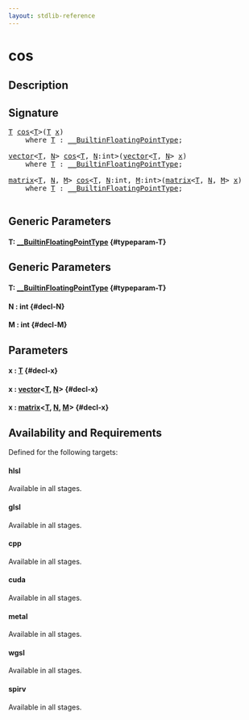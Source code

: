 ```yaml
---
layout: stdlib-reference
---
```


# cos

## Description





## Signature 

<pre>
<a href="/stdlib-reference/global-decls/cos#typeparam-T" class="code_type">T</a> <a href="/stdlib-reference/global-decls/cos">cos</a>&lt;<a href="/stdlib-reference/global-decls/cos#typeparam-T" class="code_type">T</a>&gt;(<a href="/stdlib-reference/global-decls/cos#typeparam-T" class="code_type">T</a> <a href="/stdlib-reference/global-decls/cos#decl-x" class="code_param">x</a>)
    <span class='code_keyword'>where</span> <a href="/stdlib-reference/global-decls/cos#typeparam-T" class="code_type">T</a> : <a href="/stdlib-reference/interfaces/BuiltinFloatingPointType/index" class="code_type">__BuiltinFloatingPointType</a>;

<a href="/stdlib-reference/types/vector/index" class="code_type">vector</a>&lt;<a href="/stdlib-reference/global-decls/cos#typeparam-T" class="code_type">T</a>, <a href="/stdlib-reference/global-decls/cos#decl-N" class="code_var">N</a>&gt; <a href="/stdlib-reference/global-decls/cos">cos</a>&lt;<a href="/stdlib-reference/global-decls/cos#typeparam-T" class="code_type">T</a>, <a href="/stdlib-reference/global-decls/cos#decl-N" class="code_var">N</a>:<span class="code_keyword">int</span>&gt;(<a href="/stdlib-reference/types/vector/index" class="code_type">vector</a>&lt;<a href="/stdlib-reference/global-decls/cos#typeparam-T" class="code_type">T</a>, <a href="/stdlib-reference/global-decls/cos#decl-N" class="code_var">N</a>&gt; <a href="/stdlib-reference/global-decls/cos#decl-x" class="code_param">x</a>)
    <span class='code_keyword'>where</span> <a href="/stdlib-reference/global-decls/cos#typeparam-T" class="code_type">T</a> : <a href="/stdlib-reference/interfaces/BuiltinFloatingPointType/index" class="code_type">__BuiltinFloatingPointType</a>;

<a href="/stdlib-reference/types/matrix/index" class="code_type">matrix</a>&lt;<a href="/stdlib-reference/global-decls/cos#typeparam-T" class="code_type">T</a>, <a href="/stdlib-reference/global-decls/cos#decl-N" class="code_var">N</a>, <a href="/stdlib-reference/global-decls/cos#decl-M" class="code_var">M</a>&gt; <a href="/stdlib-reference/global-decls/cos">cos</a>&lt;<a href="/stdlib-reference/global-decls/cos#typeparam-T" class="code_type">T</a>, <a href="/stdlib-reference/global-decls/cos#decl-N" class="code_var">N</a>:<span class="code_keyword">int</span>, <a href="/stdlib-reference/global-decls/cos#decl-M" class="code_var">M</a>:<span class="code_keyword">int</span>&gt;(<a href="/stdlib-reference/types/matrix/index" class="code_type">matrix</a>&lt;<a href="/stdlib-reference/global-decls/cos#typeparam-T" class="code_type">T</a>, <a href="/stdlib-reference/global-decls/cos#decl-N" class="code_var">N</a>, <a href="/stdlib-reference/global-decls/cos#decl-M" class="code_var">M</a>&gt; <a href="/stdlib-reference/global-decls/cos#decl-x" class="code_param">x</a>)
    <span class='code_keyword'>where</span> <a href="/stdlib-reference/global-decls/cos#typeparam-T" class="code_type">T</a> : <a href="/stdlib-reference/interfaces/BuiltinFloatingPointType/index" class="code_type">__BuiltinFloatingPointType</a>;

</pre>

## Generic Parameters

#### T: [\_\_BuiltinFloatingPointType](/stdlib-reference/interfaces/BuiltinFloatingPointType/index) {#typeparam-T}

## Generic Parameters

#### T: [\_\_BuiltinFloatingPointType](/stdlib-reference/interfaces/BuiltinFloatingPointType/index) {#typeparam-T}
#### N  : int {#decl-N}
#### M  : int {#decl-M}

## Parameters

#### x  : [T](/stdlib-reference/global-decls/cos#typeparam-T) {#decl-x}
#### x  : [vector](/stdlib-reference/types/vector/index)\<[T](/stdlib-reference/types/vector/index#typeparam-T), [N](/stdlib-reference/types/vector/index#decl-N)\> {#decl-x}
#### x  : [matrix](/stdlib-reference/types/matrix/index)\<[T](/stdlib-reference/types/matrix/T), [N](/stdlib-reference/types/matrix/index#decl-N), [M](/stdlib-reference/types/matrix/index#decl-M)\> {#decl-x}

## Availability and Requirements

Defined for the following targets:

#### hlsl
Available in all stages.

#### glsl
Available in all stages.

#### cpp
Available in all stages.

#### cuda
Available in all stages.

#### metal
Available in all stages.

#### wgsl
Available in all stages.

#### spirv
Available in all stages.



